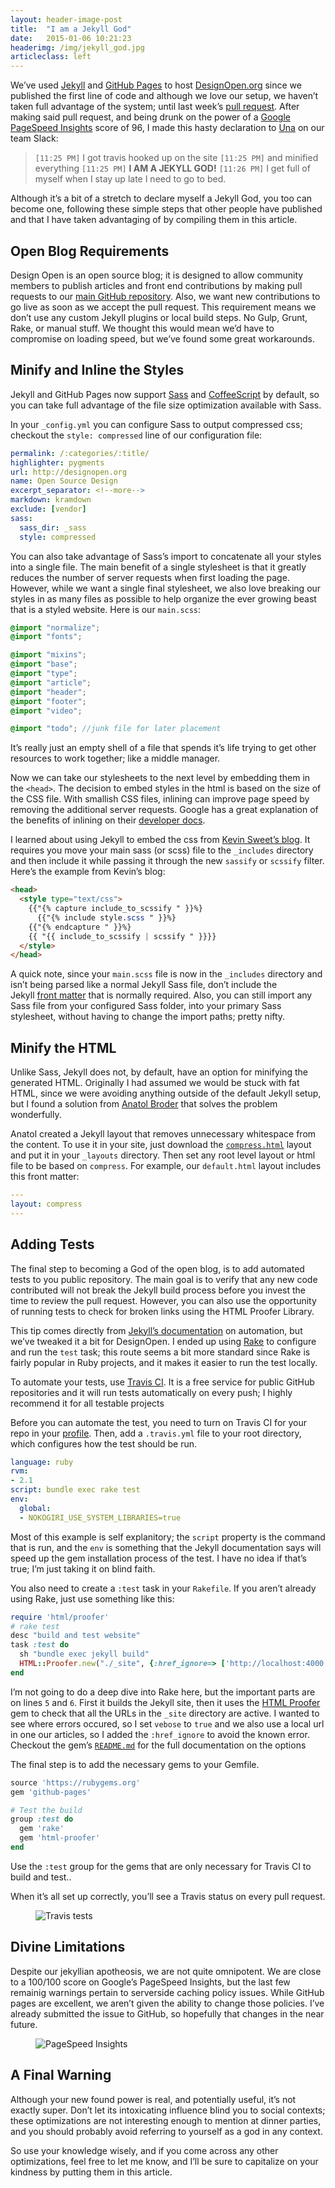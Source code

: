```yaml
---
layout: header-image-post
title:  "I am a Jekyll God"
date:   2015-01-06 10:21:23
headerimg: /img/jekyll_god.jpg
articleclass: left
---
```

We’ve used [Jekyll](http://jekyllrb.com/) and [GitHub Pages](https://pages.github.com/) to host [DesignOpen.org](http://designopen.org/) since we published the first line of code and although we love our setup, we haven’t taken full advantage of the system; until last week’s [pull request](https://github.com/DesignOpen/designopen.github.io/pull/157). After making said pull request, and being drunk on the power of a [Google PageSpeed Insights](https://developers.google.com/speed/pagespeed/insights/?url=designopen.org) score of 96, I made this hasty declaration to [Una](http://www.twitter.com/una) on our team Slack:

> `[11:25 PM]`
> I got travis hooked up on the site
> `[11:25 PM]`
> and minified everything
> `[11:25 PM]`
> **I AM A JEKYLL GOD!**
> `[11:26 PM]`
> I get full of myself when I stay up late
> I need to go to bed.

Although it’s a bit of a stretch to declare myself a Jekyll God, you too can become one, following these simple steps that other people have published and that I have taken advantaging of by compiling them in this article.

## Open Blog Requirements

Design Open is an open source blog; it is designed to allow community members to publish articles and front end contributions by making pull requests to our [main GitHub repository](http://github.com/DesignOpen/designopen.github.io). Also, we want new contributions to go live as soon as we accept the pull request. This requirement means we don’t use any custom Jekyll plugins or local build steps. No Gulp, Grunt, Rake, or manual stuff. We thought this would mean we’d have to compromise on loading speed, but we’ve found some great workarounds.

## Minify and Inline the Styles

Jekyll and GitHub Pages now support [Sass](http://sass-lang.com/) and [CoffeeScript](http://coffeescript.org/) by default, so you can take full advantage of the file size optimization available with Sass.

In your `_config.yml` you can configure Sass to output compressed css; checkout the `style: compressed` line of our configuration file:

```yaml
permalink: /:categories/:title/
highlighter: pygments
url: http://designopen.org
name: Open Source Design
excerpt_separator: <!--more-->
markdown: kramdown
exclude: [vendor]
sass:
  sass_dir: _sass
  style: compressed
```

You can also take advantage of Sass’s import to concatenate all your styles into a single file. The main benefit of a single stylesheet is that it greatly reduces the number of server requests when first loading the page. However, while we want a single final stylesheet, we also love breaking our styles in as many files as possible to help organize the ever growing beast that is a styled website. Here is our `main.scss`:

```scss
@import "normalize";
@import "fonts";

@import "mixins";
@import "base";
@import "type";
@import "article";
@import "header";
@import "footer";
@import "video";

@import "todo"; //junk file for later placement
```

It’s really just an empty shell of a file that spends it’s life trying to get other resources to work together; like a middle manager.

Now we can take our stylesheets to the next level by embedding them in the `<head>`. The decision to embed styles in the html is based on the size of the CSS file. With smallish CSS files, inlining can improve page speed by removing the additional server requests. Google has a great explanation of the benefits of inlining on their [developer docs](https://developers.google.com/speed/docs/insights/OptimizeCSSDelivery).

I learned about using Jekyll to embed the css from [Kevin Sweet’s blog](http://www.kevinsweet.com/inline-scss-jekyll-github-pages). It requires you move your main sass (or scss) file to the `_includes` directory and then include it while passing it through the new `sassify` or `scssify` filter. Here’s the example from Kevin’s blog:

```html
<head>
  <style type="text/css">
    {{"{% capture include_to_scssify " }}%}
      {{"{% include style.scss " }}%}
    {{"{% endcapture " }}%}
    {{ "{{ include_to_scssify | scssify " }}}}
  </style>
</head>
```

A quick note, since your `main.scss` file is now in the `_includes` directory and isn’t being parsed like a normal Jekyll Sass file, don’t include the Jekyll [front matter](http://jekyllrb.com/docs/frontmatter/) that is normally required. Also, you can still import any Sass file from your configured Sass folder, into your primary Sass stylesheet, without having to change the import paths; pretty nifty.

## Minify the HTML

Unlike Sass, Jekyll does not, by default, have an option for minifying the generated HTML. Originally I had assumed we would be stuck with fat HTML, since we were avoiding anything outside of the default Jekyll setup, but I found a solution from [Anatol Broder](http://penibelst.de/) that solves the problem wonderfully.

Anatol created a Jekyll layout that removes unnecessary whitespace from the content. To use it in your site, just download the [`compress.html`](https://github.com/penibelst/jekyll-compress-html/releases/tag/v1.1.1) layout and put it in your `_layouts` directory. Then set any root level layout or html file to be based on `compress`. For example, our `default.html` layout includes this front matter:

```yaml
---
layout: compress
---
```

## Adding Tests

The final step to becoming a God of the open blog, is to add automated tests to you public repository. The main goal is to verify that any new code contributed will not break the Jekyll build process before you invest the time to review the pull request. However, you can also use the opportunity of running tests to check for broken links using the HTML Proofer Library.

This tip comes directly from [Jekyll’s documentation](http://jekyllrb.com/docs/continuous-integration/) on automation, but we’ve tweaked it a bit for DesignOpen. I ended up using [Rake](https://github.com/ruby/rake) to configure and run the `test` task; this route seems a bit more standard since Rake is fairly popular in Ruby projects, and it makes it easier to run the test locally.

To automate your tests, use [Travis CI](https://travis-ci.org/). It is a free service for public GitHub repositories and it will run tests automatically on every push; I highly recommend it for all testable projects

Before you can automate the test, you need to turn on Travis CI for your repo in your [profile](https://travis-ci.org/profile/). Then, add a `.travis.yml` file to your root directory, which configures how the test should be run.

```yaml
language: ruby
rvm:
- 2.1
script: bundle exec rake test
env:
  global:
  - NOKOGIRI_USE_SYSTEM_LIBRARIES=true
```

Most of this example is self explanitory; the `script` property is the command that is run, and the `env` is something that the Jekyll documentation says will speed up the gem installation process of the test. I have no idea if that’s true; I’m just taking it on blind faith.

You also need to create a `:test` task in your `Rakefile`. If you aren’t already using Rake, just use something like this:

```ruby
require 'html/proofer'
# rake test
desc "build and test website"
task :test do
  sh "bundle exec jekyll build"
  HTML::Proofer.new("./_site", {:href_ignore=> ['http://localhost:4000'], :verbose => true}).run
end
```

I’m not going to do a deep dive into Rake here, but the important parts are on lines `5` and `6`. First it builds the Jekyll site, then it uses the [HTML Proofer](https://github.com/gjtorikian/html-proofer) gem to check that all the URLs in the `_site` directory are active. I wanted to see where errors occured, so I set `vebose` to `true` and we also use a local url in one our articles, so I added the `:href_ignore` to avoid the known error. Checkout the gem’s [`README.md`](https://github.com/gjtorikian/html-proofer/blob/master/README.md) for the full documentation on the options

The final step is to add the necessary gems to your Gemfile.

```ruby
source 'https://rubygems.org'
gem 'github-pages'

# Test the build
group :test do
  gem 'rake'
  gem 'html-proofer'
end
```

Use the `:test` group for the gems that are only necessary for Travis CI to build and test..

When it’s all set up correctly, you’ll see a Travis status on every pull request.

<figure class="image">
  <img src="/img/travis_tests_passed.png" alt="Travis tests"/>
</figure>

## Divine Limitations

Despite our jekyllian apotheosis, we are not quite omnipotent. We are close to a 100/100 score on Google’s PageSpeed Insights, but the last few remainig warnings pertain to serverside caching policy issues. While GitHub pages are excellent, we aren’t given the ability to change those policies. I’ve already submitted the issue to GitHub, so hopefully that changes in the near future.

<figure class="image">
  <img src="/img/insights.png" alt="PageSpeed Insights"/>
</figure>

## A Final Warning

Although your new found power is real, and potentially useful, it’s not exactly super. Don’t let its intoxicating influence blind you to social contexts; these optimizations are not interesting enough to mention at dinner parties, and you should probably avoid referring to yourself as a god in any context.

So use your knowledge wisely, and if you come across any other optimizations, feel free to let me know, and I’ll be sure to capitalize on your kindness by putting them in this article.
